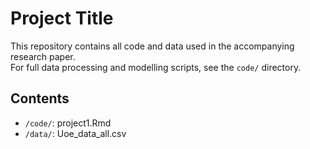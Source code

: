 # Project Title

This repository contains all code and data used in the accompanying research paper.  
For full data processing and modelling scripts, see the `code/` directory.

## Contents

- `/code/`: project1.Rmd
- `/data/`: Uoe_data_all.csv
